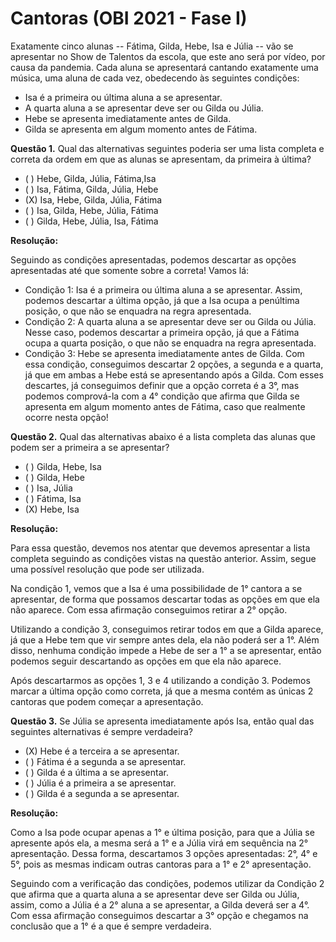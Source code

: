 # Cantoras (OBI 2021 - Fase I)

Exatamente cinco alunas -- Fátima, Gilda, Hebe, Isa e Júlia -- vão se apresentar no
Show de Talentos da escola, que este ano será por vídeo, por causa da pandemia.
Cada aluna se apresentará cantando exatamente uma música, uma aluna de cada
vez, obedecendo às seguintes condições:

- Isa é a primeira ou última aluna a se apresentar.
- A quarta aluna a se apresentar deve ser ou Gilda ou Júlia.
- Hebe se apresenta imediatamente antes de Gilda.
- Gilda se apresenta em algum momento antes de Fátima.

**Questão 1.** Qual das alternativas seguintes poderia ser uma lista completa e correta
da ordem em que as alunas se apresentam, da primeira à última?

- ( ) Hebe, Gilda, Júlia, Fátima,Isa
- ( ) Isa, Fátima, Gilda, Júlia, Hebe
- (X) Isa, Hebe, Gilda, Júlia, Fátima
- ( ) Isa, Gilda, Hebe, Júlia, Fátima
- ( ) Gilda, Hebe, Júlia, Isa, Fátima

**Resolução:**

Seguindo as condições apresentadas, podemos descartar as opções apresentadas
até que somente sobre a correta! Vamos lá:

- Condição 1: Isa é a primeira ou última aluna a se apresentar. Assim, podemos
descartar a última opção, já que a Isa ocupa a penúltima posição, o que não se
enquadra na regra apresentada.
- Condição 2: A quarta aluna a se apresentar deve ser ou Gilda ou Júlia. Nesse caso,
podemos descartar a primeira opção, já que a Fátima ocupa a quarta posição, o que
não se enquadra na regra apresentada.
- Condição 3: Hebe se apresenta imediatamente antes de Gilda. Com essa condição,
conseguimos descartar 2 opções, a segunda e a quarta, já que em ambas a Hebe
está se apresentando após a Gilda.
Com esses descartes, já conseguimos definir que a opção correta é a 3°, mas
podemos comprová-la com a 4° condição que afirma que Gilda se apresenta em
algum momento antes de Fátima, caso que realmente ocorre nesta opção!

**Questão 2.** Qual das alternativas abaixo é a lista completa das alunas que podem
ser a primeira a se apresentar?

- ( ) Gilda, Hebe, Isa
- ( ) Gilda, Hebe
- ( ) Isa, Júlia
- ( ) Fátima, Isa
- (X) Hebe, Isa

**Resolução:**

Para essa questão, devemos nos atentar que devemos apresentar a lista completa
seguindo as condições vistas na questão anterior. Assim, segue uma possível
resolução que pode ser utilizada.

Na condição 1, vemos que a Isa é uma possibilidade de 1° cantora a se apresentar,
de forma que possamos descartar todas as opções em que ela não aparece. Com
essa afirmação conseguimos retirar a 2° opção.

Utilizando a condição 3, conseguimos retirar todos em que a Gilda aparece, já que a
Hebe tem que vir sempre antes dela, ela não poderá ser a 1°. Além disso, nenhuma
condição impede a Hebe de ser a 1° a se apresentar, então podemos seguir
descartando as opções em que ela não aparece.

Após descartarmos as opções 1, 3 e 4 utilizando a condição 3. Podemos marcar a
última opção como correta, já que a mesma contém as únicas 2 cantoras que
podem começar a apresentação.

**Questão 3.** Se Júlia se apresenta imediatamente após Isa, então qual das seguintes
alternativas é sempre verdadeira?

- (X) Hebe é a terceira a se apresentar.
- ( ) Fátima é a segunda a se apresentar.
- ( ) Gilda é a última a se apresentar.
- ( ) Júlia é a primeira a se apresentar.
- ( ) Gilda é a segunda a se apresentar.

**Resolução:**

Como a Isa pode ocupar apenas a 1° e última posição, para que a Júlia se
apresente após ela, a mesma será a 1° e a Júlia virá em sequência na 2°
apresentação. Dessa forma, descartamos 3 opções apresentadas: 2°, 4° e 5°, pois
as mesmas indicam outras cantoras para a 1° e 2° apresentação.

Seguindo com a verificação das condições, podemos utilizar da Condição 2 que
afirma que a quarta aluna a se apresentar deve ser Gilda ou Júlia, assim, como a
Júlia é a 2° aluna a se apresentar, a Gilda deverá ser a 4°. Com essa afirmação
conseguimos descartar a 3° opção e chegamos na conclusão que a 1° é a que é
sempre verdadeira.
